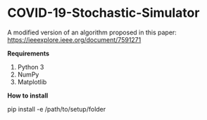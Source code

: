 # COVID-19-Stochastic-Simulator
A modified version of an algorithm proposed in this paper:
https://ieeexplore.ieee.org/document/7591271

**Requirements**
1. Python 3
2. NumPy
3. Matplotlib

**How to install**
 
 pip install -e /path/to/setup/folder
